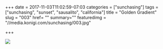 +++
date = 2017-11-03T11:02:59-07:03
categories = ["sunchasing"]
tags = ["sunchasing", "sunset", "sausalito", "california"]
title = "Golden Gradient"
slug = "003"
href= ""
summary=""
featuredimg = "//media.konigi.com/sunchasing/003.jpg"

+++

<img src="//media.konigi.com/sunchasing/003.jpg" />
